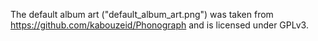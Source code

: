 The default album art ("default_album_art.png") was taken from https://github.com/kabouzeid/Phonograph
and is licensed under GPLv3.
